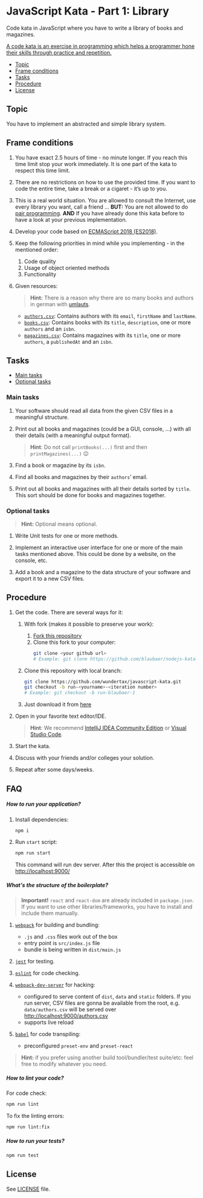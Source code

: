 # JavaScript Kata - Part 1: Library

Code kata in JavaScript where you have to write a library of books and magazines.

[A code kata is an exercise in programming which helps a programmer hone their skills through practice and repetition.](https://en.wikipedia.org/wiki/Kata_(programming))

* [Topic](#topic)
* [Frame conditions](#frame-conditions)
* [Tasks](#tasks)
* [Procedure](#procedure)
* [License](#license)

## Topic

You have to implement an abstracted and simple library system.

## Frame conditions

1. You have exact 2.5 hours of time - no minute longer.
   If you reach this time limit stop your work immediately.
   It is one part of the kata to respect this time limit.

2. There are no restrictions on how to use the provided time.
   If you want to code the entire time, take a break or a cigaret - it’s up to you.

3. This is a real world situation. You are allowed to consult the Internet, use every library you want, call a friend ...
   **BUT:** You are not allowed to do [pair programming](https://en.wikipedia.org/wiki/Pair_programming).
   **AND** If you have already done this kata before to have a look at your previous implementation.

4. Develop your code based on [ECMAScript 2018 (ES2018)](http://www.ecma-international.org/ecma-262/9.0/index.html).

5. Keep the following priorities in mind while you implementing - in the mentioned order:
   1. Code quality
   2. Usage of object oriented methods
   3. Functionality

6. Given resources:
   > **Hint:** There is a reason why there are so many books and authors in german with [umlauts](https://en.wikipedia.org/wiki/Germanic_umlaut).

   * [`authors.csv`](data/authors.csv): Contains authors with its `email`, `firstName` and `lastName`.
   * [`books.csv`](data/books.csv): Contains books with its `title`, `description`, one or more `authors` and an `isbn`.
   * [`magazines.csv`](data/magazines.csv): Contains magazines with its `title`, one or more `authors`, a `publishedAt` and an `isbn`.

## Tasks

* [Main tasks](#main-tasks)
* [Optional tasks](#optional-tasks)

### Main tasks

1. Your software should read all data from the given CSV files in a meaningful structure.

2. Print out all books and magazines (could be a GUI, console, …) with all their details (with a meaningful output format).
   > **Hint**: Do not call `printBooks(...)` first and then `printMagazines(...)` 😉

3. Find a book or magazine by its `isbn`.

4. Find all books and magazines by their `authors`’ email.

5. Print out all books and magazines with all their details sorted by `title`.
   This sort should be done for books and magazines together.

### Optional tasks

> **Hint:** Optional means optional.

1. Write Unit tests for one or more methods.

2. Implement an interactive user interface for one or more of the main tasks mentioned above.
   This could be done by a website, on the console, etc.

3. Add a book and a magazine to the data structure of your software and export it to a new CSV files.

## Procedure

1. Get the code. There are several ways for it:
   1. With fork (makes it possible to preserve your work):
      1. [Fork this repository](https://github.com/wundertax/javascript-kata/fork)
      2. Clone this fork to your computer:
         ```bash
         git clone <your github url>
         # Example: git clone https://github.com/blaubaer/nodejs-kata-1.git
         ```

   2. Clone this repository with local branch:
      ```bash
      git clone https://github.com/wundertax/javascript-kata.git
      git checkout -b run-<yourname>-<iteration number>
      # Example: git checkout -b run-blaubaer-1
      ```

   3. Just download it from [here](https://github.com/wundertax/javascript-kata/archive/master.zip)

2. Open in your favorite text editor/IDE.
   > **Hint**: We recommend [IntelliJ IDEA Community Edition](https://www.jetbrains.com/idea) or [Visual Studio Code](https://code.visualstudio.com).

3. Start the kata.

4. Discuss with your friends and/or colleges your solution.

5. Repeat after some days/weeks.

## FAQ

##### How to run your application?

1. Install dependencies:
   ```bash
   npm i
   ```

2. Run `start` script:
   ```bash
   npm run start
   ```
   
   This command will run dev server. After this the project is accessible on [http://localhost:9000/](http://localhost:9000/)

##### What's the structure of the boilerplate?

> **Important!** `react` and `react-dom` are already included in `package.json`. If you want to use other libraries/frameworks, you have to install and include them manually.

1. [`webpack`](https://webpack.js.org/) for building and bundling:
   * `.js` and `.css` files work out of the box
   * entry point is `src/index.js` file
   * bundle is being written in `dist/main.js`

2. [`jest`](https://jestjs.io/) for testing.

3. [`eslint`](https://eslint.org/) for code checking.

3. [`webpack-dev-server`](https://webpack.js.org/configuration/dev-server/) for hacking:
   * configured to serve content of `dist`, `data` and `static` folders. If you run server, CSV files are gonna be available from the root, e.g. `data/authors.csv` will be served over [http://localhost:9000/authors.csv](http://localhost:9000/authors.csv)
   * supports live reload

4. [`babel`](https://babeljs.io/) for code transpiling:
   * preconfigured `preset-env` and `preset-react`

> **Hint:** if you prefer using another build tool/bundler/test suite/etc: feel free to modify whatever you need.

##### How to lint your code?

For code check:
```bash
npm run lint
```

To fix the linting errors:
```bash
npm run lint:fix
```

##### How to run your tests?

```bash
npm run test
```

## License

See [LICENSE](LICENSE) file.
